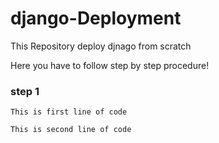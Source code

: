 # django-Deployment
This Repository deploy djnago from scratch

Here you have to follow step by step procedure! 

### step 1

```
This is first line of code
```
```
This is second line of code
```














